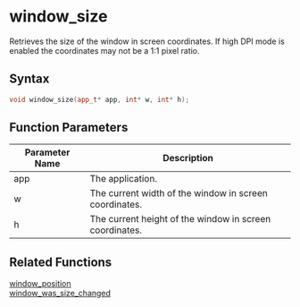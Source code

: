
# window_size

Retrieves the size of the window in screen coordinates. If high DPI mode is enabled the coordinates may not be a 1:1 pixel ratio.

## Syntax

```cpp
void window_size(app_t* app, int* w, int* h);
```

## Function Parameters

Parameter Name | Description
--- | ---
app | The application.
w | The current width of the window in screen coordinates.
h | The current height of the window in screen coordinates.

## Related Functions

[window_position](https://github.com/RandyGaul/cute_framework/blob/master/doc/window/window_position.md)  
[window_was_size_changed](https://github.com/RandyGaul/cute_framework/blob/master/doc/window/window_was_size_changed.md)  
